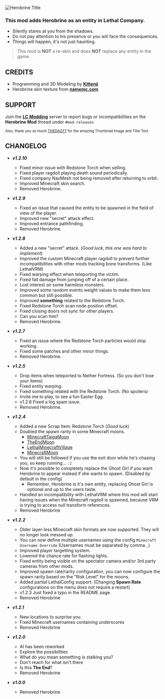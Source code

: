 ![Herobrine Title](https://i.imgur.com/sNnZxtz.png)

### This mod adds Herobrine as an entity in Lethal Company.

- Silently stares at you from the shadows.
- Do not pay attention to his presence or you will face the consequences.
- Things will happen, it's not just haunting.

> This mod is **NOT** a re-skin and does **NOT** replace any entity in the game.

## CREDITS
- Programming and 3D Modeling by [**Kittenji**](https://www.twitch.tv/kittenji)
- Herobrine skin texture from [**namemc.com**](https://namemc.com/skin/4a22e655a7830e26)

## SUPPORT
Join the [**LC Modding**](https://discord.gg/XeyYqRdRGC) server to report bugs or incompatibilities on the **Herobrine Mod** thread under `#mod-releases`

<sup>Also, thank you so much [THEDAO77](https://twitter.com/thedao77) for the amazing Thumbnail Image and Title Text.</sup>

## CHANGELOG

- ***v1.2.10***
    - Fixed minor issue with Redstone Torch when selling.
    - Fixed player ragdoll playing death sound periodically.
    - Fixed company NavMesh not being removed after returning to orbit.
    - Improved Minecraft skin search.
    - Removed Herobrine.

- ***v1.2.9***
    - Fixed an issue that caused the entity to be spawned in the field of view of the player.
    - Improved new "secret" attack effect.
    - Improved entrance pathfinding.
    - Removed Herobrine.

- ***v1.2.8***
    - Added a new "secret" attack. (*Good luck, this one was hard to implement*)
    - Improved the custom Minecraft player ragdoll to prevent further incompatibilities with other mods tracking bone transforms. (Like LethalVRM)
    - Fixed warping effect when teleporting the victim.
    - Fixed fall damage from jumping off of a certain place.
    - Lost interest on some harmless monsters.
    - Improved some random events weight values to make them less common but still possible.
    - Improved **something** related to the Redstone Torch.
    - Fixed Redstone Torch scan node position offset.
    - Fixed closing doors not sync for other players.
    - Can you scan him?
    - Removed Herobrine.

- ***v1.2.7***
    - Fixed an issue where the Redstone Torch particles would stop working.
    - Fixed some patches and other minor things.
    - Removed Herobrine.

- ***v1.2.5***
    - Drop items when teleported to Nether Fortress. (So you don't lose your items)
    - Fixed entity warping.
    - Fixed something related with the Redstone Torch. (No spoilers)
    - Invite me to play, to see a fun Easter Egg.
    - v1.2.6 Fixed a log spam issue.
    - Removed Herobrine.

- ***v1.2.4***
    - Added a new Scrap Item: Redstone Torch (*Good luck*)
    - Doubled the spawn rarity in some Minecraft moons.
        * [MinecraftTaigaMoon](https://thunderstore.io/c/lethal-company/p/quackandcheese/MinecraftTaigaMoon)
        * [TheEndMoon](https://thunderstore.io/c/lethal-company/p/rainbow137/TheEndMoon)
        * [LethalMinecraftVillage](https://thunderstore.io/c/lethal-company/p/SolidStone/LethalMinecraftVillage)
        * [MinecraftMoon](https://thunderstore.io/c/lethal-company/p/Jigotron/MinecraftMoon)
    - You will still be followed if you use the exit door while he's chasing you, so keep running...  `:]`
    - Now it's possible to completely replace the Ghost Girl if you want Herobrine to appear instead if she wants to spawn. (Disabled by default in the config)
        * Remember, Herobrine is it's own entity, replacing Ghost Girl is optional and up to the users taste.
    - Handled an incompatibility with LethalVRM where this mod will start having issues when the Minecraft ragdoll is spawned, because VRM is trying to access null transform references.
    - Removed Herobrine

- ***v1.2.2***
    - Older layer-less Minecraft skin formats are now supported. They will no longer look messed up.
    - You can now define multiple usernames using the config `Minecraft Username Override` (Usernames must be separated by comma `,`)
    - Improved player targetting system.
    - Lowered the chance rate for flashing lights.
    - Fixed entity being visible on the spectator camera and/or 3rd party cameras from other mods.
    - Improved spawn rate/rarity configuration, you can now configure the spawn rarity based on the "Risk Level" for the moons.
    - Added partial LethalConfig support. (Changing **Spawn Rate** configurations on the menu does not require a restart)
    - v1.2.3 Just fixed a typo in the README page.
    - Removed Herobrine

- ***v1.2.1***
    - New locations to surprise you.
    - Fixed Minecraft usernames containing underscores
    - Removed Herobrine

- ***v1.2.0***
    - AI has been reworked
    - Explore the possibilities
    - What do you mean something is stalking you?
    - Don't reach for what isn't there
    - Is this **The End**?
    - Removed Herobrine

- ***v1.0.0***
    - Removed Herobrine
